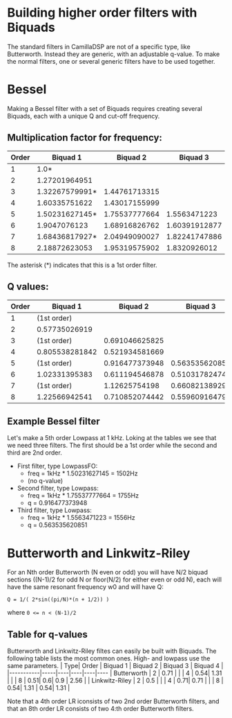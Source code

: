 # Building higher order filters with Biquads
The standard filters in CamillaDSP are not of a specific type, like Butterworth. Instead they are generic, with an adjustable q-value. To make the normal filters, one or several generic filters have to be used together.


# Bessel
Making a Bessel filter with a set of Biquads requires creating several Biquads, each with a unique Q and cut-off frequency.

## Multiplication factor for frequency:
| Order | Biquad 1   | Biquad 2  | Biquad 3  | Biquad 4 |
|-----------|-----|----|----|----|
| 1| 1.0*           |                |                |                |
| 2| 1.27201964951  |                |                |                |
| 3| 1.32267579991* | 1.44761713315  |                |                |
| 4| 1.60335751622  | 1.43017155999  |                |                |
| 5| 1.50231627145* | 1.75537777664  | 1.5563471223   |                |
| 6| 1.9047076123   | 1.68916826762  | 1.60391912877  |                |
| 7| 1.68436817927* | 2.04949090027  | 1.82241747886  | 1.71635604487  |
| 8| 2.18872623053  | 1.95319575902  | 1.8320926012   | 1.77846591177  |
The asterisk (*) indicates that this is a 1st order filter. 

## Q values:
| Order | Biquad 1   | Biquad 2  | Biquad 3  | Biquad 4 |
|-----------|-----|----|----|----|
| 1 | (1st order)   |                |               |              |
| 2 | 0.57735026919 |                |               |              |
| 3 | (1st order)   | 0.691046625825 |               |              |
| 4 | 0.805538281842| 0.521934581669 |               |              |
| 5 | (1st order)   | 0.916477373948 |0.563535620851 |              |
| 6 | 1.02331395383 | 0.611194546878 |0.510317824749 |              |
| 7 | (1st order)   | 1.12625754198  |0.660821389297 |0.5323556979  |
| 8 | 1.22566942541 | 0.710852074442 |0.559609164796 |0.505991069397|

## Example Bessel filter
Let's make a 5th order Lowpass at 1 kHz. Loking at the tables we see that we need three filters. The first should be a 1st order while the second and third are 2nd order.
- First filter, type LowpassFO:
  * freq = 1kHz * 1.50231627145 = 1502Hz
  * (no q-value)
- Second filter, type Lowpass:
  * freq = 1kHz * 1.75537777664 = 1755Hz
  * q = 0.916477373948
- Third filter, type Lowpass:
  * freq = 1kHz * 1.5563471223 = 1556Hz
  * q = 0.563535620851

# Butterworth and Linkwitz-Riley
For an Nth order Butterworth (N even or odd) you will have N/2 biquad
sections ((N-1)/2 for odd N or floor(N/2) for either even or odd N),
each will have the same resonant frequency w0 and will have Q:
```
Q = 1/( 2*sin((pi/N)*(n + 1/2)) )
```
where `0 <= n < (N-1)/2`


## Table for q-values
Butterworth and Linkwitz-Riley filtes can easily be built with Biquads. The following table lists the most common ones. High- and lowpass use the same parameters.
| Type| Order   | Biquad 1   | Biquad 2  | Biquad 3  | Biquad 4 |
|-----------|-----|----|----|----|----
| Butterworth | 2   | 0.71 | 
|        | 4   | 0.54| 1.31 |
|        | 8   | 0.51| 0.6| 0.9 | 2.56 | 
| Linkwitz-Riley | 2   | 0.5 | 
|        | 4   | 0.71| 0.71 |
|        | 8   | 0.54| 1.31 | 0.54| 1.31 |

Note that a 4th order LR iconsists of two 2nd order Butterworth filters, and that an 8th order LR consists of two 4:th order Butterworth filters.